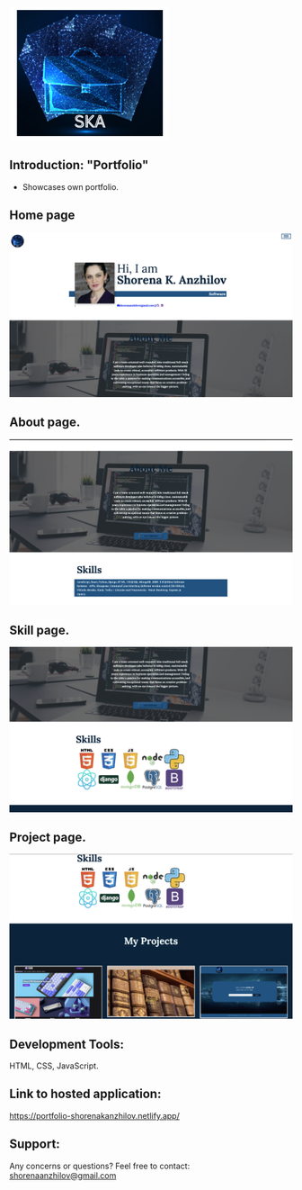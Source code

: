 
![](img/logo2.png)


## Introduction: "Portfolio" 
  - Showcases own portfolio. 


## Home page 


![](img/readmehomepage.png)


## About page.
![](img/readmeaboutpage.png)


## Skill page. 
![](img/skills.png)


## Project page.
![](img/project.png)




## Development Tools:
 HTML, CSS, JavaScript.



## Link to hosted application:

https://portfolio-shorenakanzhilov.netlify.app/


## Support: 

Any concerns or questions? Feel free to contact: shorenaanzhilov@gmail.com
